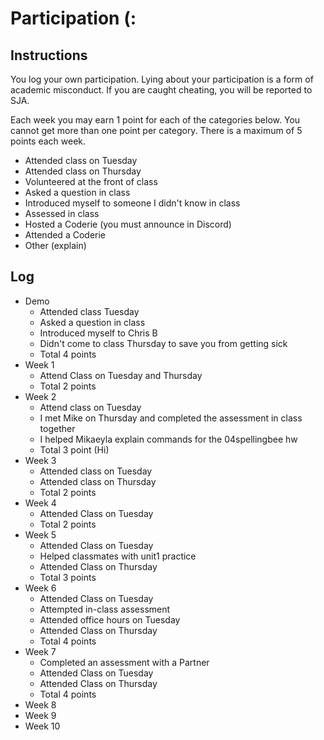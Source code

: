 Participation (:
=============

## Instructions ##

You log your own participation. Lying about your participation is a form of
academic misconduct. If you are caught cheating, you will be reported to SJA.

Each week you may earn 1 point for each of the categories below. You cannot get
more than one point per category. There is a maximum of 5 points each week.

+ Attended class on Tuesday
+ Attended class on Thursday
+ Volunteered at the front of class
+ Asked a question in class
+ Introduced myself to someone I didn't know in class
+ Assessed in class
+ Hosted a Coderie (you must announce in Discord)
+ Attended a Coderie
+ Other (explain)

## Log ##

- Demo
	+ Attended class Tuesday
	+ Asked a question in class
	+ Introduced myself to Chris B
	+ Didn't come to class Thursday to save you from getting sick
	+ Total 4 points
- Week 1
	+ Attend Class on Tuesday and Thursday 
	+ Total 2 points
- Week 2
	+ Attend class on Tuesday
	+ I met Mike on Thursday and completed the assessment in class together
	+ I helped Mikaeyla explain commands for the 04spellingbee hw
	+ Total 3 point (Hi)
- Week 3
	+ Attended class on Tuesday
	+ Attended class on Thursday
	+ Total 2 points
- Week 4
	+ Attended Class on Tuesday
	+ Total 2 points 	
- Week 5
	+ Attended Class on Tuesday
	+ Helped classmates with unit1 practice
	+ Attended Class on Thursday
	+ Total 3 points
- Week 6
	+ Attended Class on Tuesday
	+ Attempted in-class assessment
	+ Attended office hours on Tuesday
	+ Attended Class on Thursday
	+ Total 4 points 
- Week 7
	+ Completed an assessment with a Partner
	+ Attended Class on Tuesday
	+ Attended Class on Thursday 
	+ Total 4 points
- Week 8
- Week 9
- Week 10
